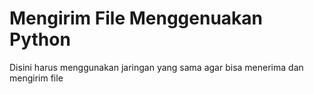 # Mengirim File Menggenuakan Python

Disini harus menggunakan jaringan yang sama agar bisa menerima dan mengirim file
